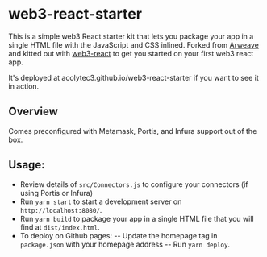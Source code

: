 # web3-react-starter 

This is a simple web3 React starter kit that lets you package your app in a single HTML file with the JavaScript and CSS inlined.
Forked from [Arweave](https://github.com/ArweaveTeam/react-inline-source-starter/) and kitted out with [web3-react](https://www.npmjs.com/package/web3-react) to get you started
on your first web3 react app.

It's deployed at acolytec3.github.io/web3-react-starter if you want to see it in action.
## Overview

Comes preconfigured with Metamask, Portis, and Infura support out of the box.  

## Usage:

* Review details of `src/Connectors.js` to configure your connectors (if using Portis or Infura)
* Run `yarn start` to start a development server on `http://localhost:8080/`.
* Run `yarn build` to package your app in a single HTML file that you will find at `dist/index.html`.
* To deploy on Github pages:
  -- Update the homepage tag in `package.json` with your homepage address
  -- Run `yarn deploy`. 


[license]: LICENSE
